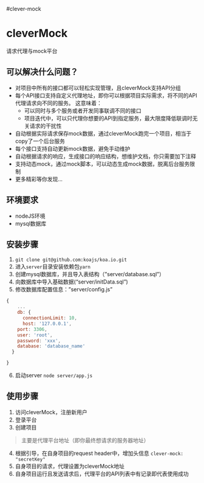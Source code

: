 #clever-mock
# cleverMock
请求代理与mock平台
## 可以解决什么问题？
* 对项目中所有的接口都可以轻松实现管理，且cleverMock支持API分组
* 每个API接口支持自定义代理地址，即你可以根据项目实际需求，将不同的API代理请求向不同的服务。
这意味着：
	* 可以同时与多个服务或者开发同事联调不同的接口
	* 项目迭代中，可以只代理你想要的API到指定服务，最大限度降低联调时无关请求的干扰性
* 自动根据实际请求保存mock数据，通过cleverMock跑完一个项目，相当于copy了一个后台服务
* 每个接口支持自动更新mock数据，避免手动维护
* 自动根据请求的响应，生成接口的响应结构，想维护文档，你只需要加下注释
* 支持动态mock，通过mock脚本，可以动态生成mock数据，脱离后台服务限制
* 更多精彩等你发现…

## 环境要求
* nodeJS环境
* mysql数据库
## 安装步骤
1. `git clone git@github.com:koajs/koa.io.git`
2. 进入`server`目录安装依赖包`yarn`
3. 创建mysql数据库，并且导入表结构（”server/database.sql”）
4. 向数据库中导入基础数据(“server/initData.sql”)
5. 修改数据库配置信息：”server/config.js”
```js
{
	...
	db: {
	  connectionLimit: 10,
  	  host: '127.0.0.1',
    port: 3306,
    user: 'root',
    password: 'xxx',
    database: 'database_name'
  }

}
```
6. 启动server
`node server/app.js`
## 使用步骤
1. 访问cleverMock，注册新用户
2. 登录平台
3. 创建项目
> 主要是代理平台地址（即你最终想请求的服务器地址）
4. 根据引导，在自身项目的request header中，增加头信息
`clever-mock: "secretKey"`
5. 自身项目的请求，代理设置为cleverMock地址
6. 自身项目运行且发送请求后，代理平台的API列表中有记录即代表使用成功
